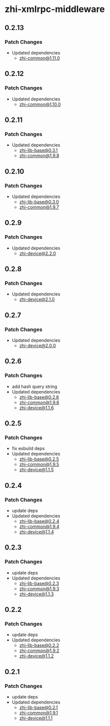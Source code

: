 # zhi-xmlrpc-middleware

## 0.2.13

### Patch Changes

- Updated dependencies
  - zhi-common@1.11.0

## 0.2.12

### Patch Changes

- Updated dependencies
  - zhi-common@1.10.0

## 0.2.11

### Patch Changes

- Updated dependencies
  - zhi-lib-base@0.3.1
  - zhi-common@1.9.8

## 0.2.10

### Patch Changes

- Updated dependencies
  - zhi-lib-base@0.3.0
  - zhi-common@1.9.7

## 0.2.9

### Patch Changes

- Updated dependencies
  - zhi-device@2.2.0

## 0.2.8

### Patch Changes

- Updated dependencies
  - zhi-device@2.1.0

## 0.2.7

### Patch Changes

- Updated dependencies
  - zhi-device@2.0.0

## 0.2.6

### Patch Changes

- add hash query string
- Updated dependencies
  - zhi-lib-base@0.2.6
  - zhi-common@1.9.6
  - zhi-device@1.1.6

## 0.2.5

### Patch Changes

- fix esbuild deps
- Updated dependencies
  - zhi-lib-base@0.2.5
  - zhi-common@1.9.5
  - zhi-device@1.1.5

## 0.2.4

### Patch Changes

- update deps
- Updated dependencies
  - zhi-lib-base@0.2.4
  - zhi-common@1.9.4
  - zhi-device@1.1.4

## 0.2.3

### Patch Changes

- update deps
- Updated dependencies
  - zhi-lib-base@0.2.3
  - zhi-common@1.9.3
  - zhi-device@1.1.3

## 0.2.2

### Patch Changes

- update deps
- Updated dependencies
  - zhi-lib-base@0.2.2
  - zhi-common@1.9.2
  - zhi-device@1.1.2

## 0.2.1

### Patch Changes

- update deps
- Updated dependencies
  - zhi-lib-base@0.2.1
  - zhi-common@1.9.1
  - zhi-device@1.1.1
